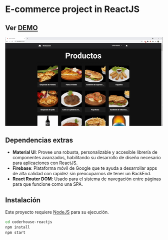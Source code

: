 # E-commerce project in ReactJS

## Ver [DEMO]()
![ Alt text](./demo.gif)

## Dependencias extras

- **Material UI**: Provee una robusta, personalizable y accesible librería de componentes avanzados, habilitando su desarrollo de diseño necesario para aplicaciones con ReactJS.
- **Firebase**: Plataforma móvil de Google que te ayuda a desarrollar apps de alta calidad con rapidez sin preocuparnos de tener un BackEnd.
- **React Router DOM**: Usado para el sistema de navegación entre páginas para que funcione como una SPA.

## Instalación

Este proyecto requiere [NodeJS](https://nodejs.org/) para su ejecución.

```bash
cd coderhouse-reactjs
npm install
npm start
```